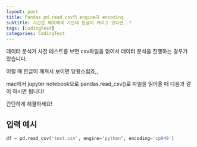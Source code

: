 ```yaml
---
layout: post
title: Pandas pd.read_csv의 engine과 encoding
subtitle: 시간은 째깍째깍 가는데 한글이 깨지고 있다면..?
tags: [CodingTest]
categories: CodingTest
---
```


데이터 분석가 사전 테스트를 보면 csv파일을 읽어서 데이터 분석을 진행하는 경우가 있습니다.

이럴 때 한글이 깨져서 보이면 당황스럽죠,,

mac에서 jupyter notebook으로 pandas.read_csv()로 파일을 읽어올 때 다음과 같이 하시면 됩니다!

간단하게 해결하세요!

## 입력 예시

```python
df = pd.read_csv('test.csv', engine="python", encoding='cp949')
```

